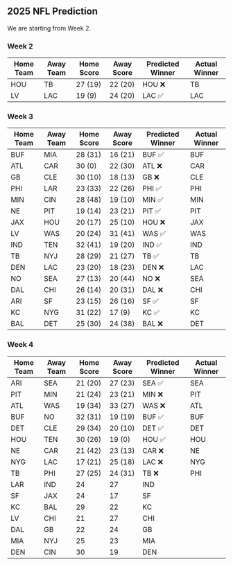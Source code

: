 ## 2025 NFL Prediction

We are starting from Week 2.

### Week 2
| Home Team | Away Team | Home Score | Away Score | Predicted Winner | Actual Winner |
|-----------|-----------|------------|------------|------------------|--------------|
| HOU | TB | 27 (19) | 22 (20) | HOU ❌ | TB |
| LV | LAC | 19 (9) | 24 (20) | LAC ✅ | LAC |

### Week 3
| Home Team | Away Team | Home Score | Away Score | Predicted Winner | Actual Winner |
|-----------|-----------|------------|------------|------------------|---------------|
| BUF | MIA | 28 (31) | 16 (21) | BUF ✅ | BUF |
| ATL | CAR | 30 (0) | 22 (30) | ATL ❌ | CAR |
| GB | CLE | 30 (10) | 18 (13) | GB ❌ | CLE |
| PHI | LAR | 23 (33) | 22 (26) | PHI ✅ | PHI |
| MIN | CIN | 28 (48) | 19 (10) | MIN ✅ | MIN |
| NE | PIT | 19 (14) | 23 (21) | PIT ✅ | PIT |
| JAX | HOU | 20 (17)| 25 (10) | HOU ❌ | JAX |
| LV | WAS | 20 (24) | 31 (41) | WAS ✅ | WAS |
| IND | TEN | 32 (41) | 19 (20) | IND ✅ | IND |
| TB | NYJ | 28 (29) | 21 (27) | TB ✅ | TB |
| DEN | LAC | 23 (20) | 18 (23) | DEN ❌ | LAC |
| NO | SEA | 27 (13) | 20 (44) | NO ❌ | SEA |
| DAL | CHI | 26 (14) | 20 (31) | DAL ❌ | CHI |
| ARI | SF | 23 (15) | 26 (16) | SF ✅ | SF |
| KC | NYG | 31 (22) | 17 (9) | KC ✅ | KC |
| BAL | DET | 25 (30) | 24 (38) | BAL ❌ | DET |

### Week 4
| Home Team | Away Team | Home Score | Away Score | Predicted Winner | Actual Winner |
|-----------|-----------|------------|------------|------------------|---------------|
| ARI | SEA | 21 (20) | 27 (23) | SEA ✅ | SEA |
| PIT | MIN | 21 (24) | 23 (21) | MIN ❌ | PIT |
| ATL | WAS | 19 (34) | 33 (27) | WAS ❌ | ATL |
| BUF | NO | 32 (31) | 19 (19) | BUF ✅ | BUF |
| DET | CLE | 29 (34)  | 20 (10) | DET ✅ | DET |
| HOU | TEN | 30 (26) | 19 (0) | HOU ✅ | HOU |
| NE | CAR | 21 (42) | 23 (13) | CAR ❌ | NE |
| NYG | LAC | 17 (21) | 25 (18) | LAC ❌ | NYG |
| TB | PHI | 27 (25) | 24 (31) | TB ❌ | PHI |
| LAR | IND | 24 | 27 | IND | |
| SF | JAX | 24 | 17 | SF | |
| KC | BAL | 29 | 22 | KC | |
| LV | CHI | 21 | 27 | CHI | |
| DAL | GB | 22 | 24 | GB | |
| MIA | NYJ | 25 | 23 | MIA | |
| DEN | CIN | 30 | 19 | DEN | |
